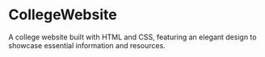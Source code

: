 # CollegeWebsite
A college website built with HTML and CSS, featuring an elegant design to showcase essential information and resources.

